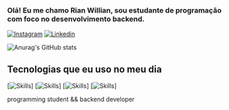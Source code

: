 


### Olá! Eu me chamo Rian Willian, sou estudante de programação com foco no desenvolvimento backend.

[![Instagram](    https://img.shields.io/badge/Instagram-E4405F?style=for-the-badge&logo=instagram&logoColor=white)](https://www.instagram.com/rianwp.json/)
[![Linkedin](https://img.shields.io/badge/LinkedIn-0077B5?style=for-the-badge&logo=linkedin&logoColor=white)](https://www.linkedin.com/in/rian-willian-831002230/)

![Anurag's GitHub stats](https://github-readme-stats.vercel.app/api?username=RianW-Dev&show_icons=true&theme=onedark)


## Tecnologias que eu uso no meu dia
[![Skills](https://img.shields.io/badge/Python-3776AB?style=for-the-badge&logo=python&logoColor=whit)]
[![Skills](https://img.shields.io/badge/JavaScript-F7DF1E?style=for-the-badge&logo=javascript&logoColor=black)]
[![Skills](https://img.shields.io/badge/TypeScript-007ACC?style=for-the-badge&logo=typescript&logoColor=white)]
[![Skills](https://img.shields.io/badge/Node.js-43853D?style=for-the-badge&logo=node.js&logoColor=white)]

programming student && backend developer 
